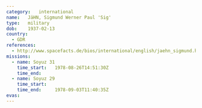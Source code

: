 ```yaml
---
category:	international
name:	JäHN, Sigmund Werner Paul 'Sig'
type:	military
dob:	1937-02-13
country:
  - GDR
references:
  - http://www.spacefacts.de/bios/international/english/jaehn_sigmund.htm
missions:
  - name: Soyuz 31
    time_start:   1978-08-26T14:51:30Z
    time_end:     
  - name: Soyuz 29
    time_start:   
    time_end:     1978-09-03T11:40:35Z
evas:
---
```

